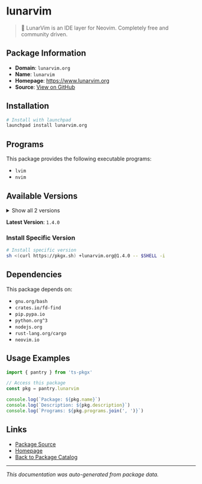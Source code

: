 # lunarvim

> 🌙 LunarVim is an IDE layer for Neovim. Completely free and community driven.

## Package Information

- **Domain**: `lunarvim.org`
- **Name**: `lunarvim`
- **Homepage**: https://www.lunarvim.org
- **Source**: [View on GitHub](https://github.com/pkgxdev/pantry/tree/main/projects/lunarvim.org/package.yml)

## Installation

```bash
# Install with launchpad
launchpad install lunarvim.org
```

## Programs

This package provides the following executable programs:

- `lvim`
- `nvim`

## Available Versions

<details>
<summary>Show all 2 versions</summary>

- `1.4.0`, `1.3.0`

</details>

**Latest Version**: `1.4.0`

### Install Specific Version

```bash
# Install specific version
sh <(curl https://pkgx.sh) +lunarvim.org@1.4.0 -- $SHELL -i
```

## Dependencies

This package depends on:

- `gnu.org/bash`
- `crates.io/fd-find`
- `pip.pypa.io`
- `python.org^3`
- `nodejs.org`
- `rust-lang.org/cargo`
- `neovim.io`

## Usage Examples

```typescript
import { pantry } from 'ts-pkgx'

// Access this package
const pkg = pantry.lunarvim

console.log(`Package: ${pkg.name}`)
console.log(`Description: ${pkg.description}`)
console.log(`Programs: ${pkg.programs.join(', ')}`)
```

## Links

- [Package Source](https://github.com/pkgxdev/pantry/tree/main/projects/lunarvim.org/package.yml)
- [Homepage](https://www.lunarvim.org)
- [Back to Package Catalog](../../package-catalog.md)

---

*This documentation was auto-generated from package data.*
